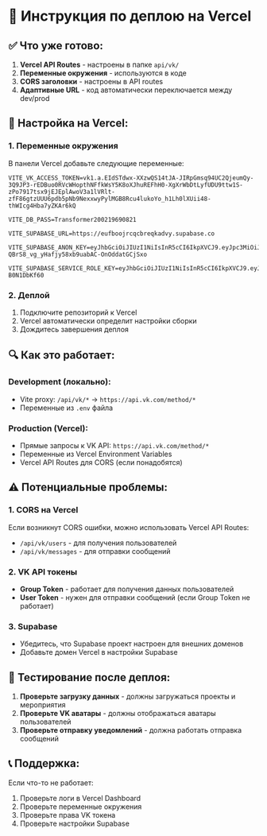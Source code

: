 # 🚀 Инструкция по деплою на Vercel

## ✅ **Что уже готово:**

1. **Vercel API Routes** - настроены в папке `api/vk/`
2. **Переменные окружения** - используются в коде
3. **CORS заголовки** - настроены в API routes
4. **Адаптивные URL** - код автоматически переключается между dev/prod

## 🔧 **Настройка на Vercel:**

### **1. Переменные окружения**
В панели Vercel добавьте следующие переменные:

```
VITE_VK_ACCESS_TOKEN=vk1.a.EIdSTdwx-XXzwQS14tJA-JIRpGmsq94UC2QjeumQy-3Q9JP3-rEDBuo0RVcWHopthNFfkWsY5K8oXJhuREFhH0-XgXrWbDtLyfUDU9ttw1S-zPo7917tsx9jEJEplAwoV3a1lVRlt-zfF86gtzUUU6pdb5pNb9NexxwyPylMGB8Rcu4lukoYo_h1Lh0lXUii48-thWIcg4Hba7yZKAr6kQ

VITE_DB_PASS=Transformer200219690821

VITE_SUPABASE_URL=https://eufboojrcqcbreqkadvy.supabase.co

VITE_SUPABASE_ANON_KEY=eyJhbGciOiJIUzI1NiIsInR5cCI6IkpXVCJ9.eyJpc3MiOiJzdXBhYmFzZSIsInJlZiI6ImV1ZmJvb2pyY3FjYnJlcWthZHZ5Iiwicm9sZSI6ImFub24iLCJpYXQiOjE3NTg3MzczNjcsImV4cCI6MjA3NDMxMzM2N30.gTQ-QBrS8_vg_yHafjy58xb9uabAC-OnOddatGCjSxo

VITE_SUPABASE_SERVICE_ROLE_KEY=eyJhbGciOiJIUzI1NiIsInR5cCI6IkpXVCJ9.eyJpc3MiOiJzdXBhYmFzZSIsInJlZiI6ImV1ZmJvb2pyY3FjYnJlcWthZHZ5Iiwicm9sZSI6InNlcnZpY2Vfcm9sZSIsImlhdCI6MTc1ODczNzM2NywiZXhwIjoyMDc0MzEzMzY3fQ.ybo184E9NZnHaBtlDOjtOCQ9yMDlhiKK-B0N1DbKf60
```

### **2. Деплой**
1. Подключите репозиторий к Vercel
2. Vercel автоматически определит настройки сборки
3. Дождитесь завершения деплоя

## 🔍 **Как это работает:**

### **Development (локально):**
- Vite proxy: `/api/vk/*` → `https://api.vk.com/method/*`
- Переменные из `.env` файла

### **Production (Vercel):**
- Прямые запросы к VK API: `https://api.vk.com/method/*`
- Переменные из Vercel Environment Variables
- Vercel API Routes для CORS (если понадобятся)

## ⚠️ **Потенциальные проблемы:**

### **1. CORS на Vercel**
Если возникнут CORS ошибки, можно использовать Vercel API Routes:
- `/api/vk/users` - для получения пользователей
- `/api/vk/messages` - для отправки сообщений

### **2. VK API токены**
- **Group Token** - работает для получения данных пользователей
- **User Token** - нужен для отправки сообщений (если Group Token не работает)

### **3. Supabase**
- Убедитесь, что Supabase проект настроен для внешних доменов
- Добавьте домен Vercel в настройки Supabase

## 🧪 **Тестирование после деплоя:**

1. **Проверьте загрузку данных** - должны загружаться проекты и мероприятия
2. **Проверьте VK аватары** - должны отображаться аватары пользователей
3. **Проверьте отправку уведомлений** - должна работать отправка сообщений

## 📞 **Поддержка:**

Если что-то не работает:
1. Проверьте логи в Vercel Dashboard
2. Проверьте переменные окружения
3. Проверьте права VK токена
4. Проверьте настройки Supabase
